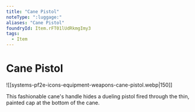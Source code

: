 ```yaml
---
title: "Cane Pistol"
noteType: ":luggage:"
aliases: "Cane Pistol"
foundryId: Item.rFT01lUdRkmgImy3
tags:
  - Item
---
```


# Cane Pistol
![[systems-pf2e-icons-equipment-weapons-cane-pistol.webp|150]]

This fashionable cane's handle hides a dueling pistol fired through the thin, painted cap at the bottom of the cane.
